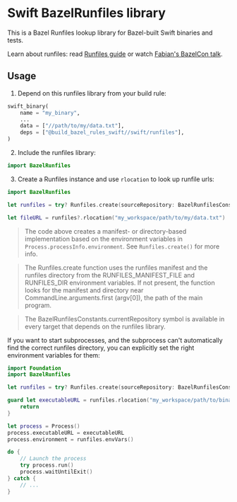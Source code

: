 # Swift BazelRunfiles library

This is a Bazel Runfiles lookup library for Bazel-built Swift binaries and tests.

Learn about runfiles: read [Runfiles guide](https://bazel.build/extending/rules#runfiles)
or watch [Fabian's BazelCon talk](https://www.youtube.com/watch?v=5NbgUMH1OGo).

## Usage

1.  Depend on this runfiles library from your build rule:

```python
swift_binary(
    name = "my_binary",
    ...
    data = ["//path/to/my/data.txt"],
    deps = ["@build_bazel_rules_swift//swift/runfiles"],
)
```

2.  Include the runfiles library:

```swift
import BazelRunfiles
```

3.  Create a Runfiles instance and use `rlocation` to look up runfile urls:

```swift
import BazelRunfiles

let runfiles = try? Runfiles.create(sourceRepository: BazelRunfilesConstants.currentRepository)

let fileURL = runfiles?.rlocation("my_workspace/path/to/my/data.txt")
```

> The code above creates a manifest- or directory-based implementation based on
  the environment variables in `Process.processInfo.environment`.
  See `Runfiles.create()` for more info.

> The Runfiles.create function uses the runfiles manifest and the runfiles
  directory from the RUNFILES_MANIFEST_FILE and RUNFILES_DIR environment
  variables. If not present, the function looks for the manifest and directory
  near CommandLine.arguments.first (argv[0]), the path of the main program.

> The BazelRunfilesConstants.currentRepository symbol is available in every
  target that depends on the runfiles library.

If you want to start subprocesses, and the subprocess can't automatically
find the correct runfiles directory, you can explicitly set the right
environment variables for them:

```swift
import Foundation
import BazelRunfiles

let runfiles = try? Runfiles.create(sourceRepository: BazelRunfilesConstant.currentRepository)

guard let executableURL = runfiles.rlocation("my_workspace/path/to/binary") else {
    return
}

let process = Process()
process.executableURL = executableURL
process.environment = runfiles.envVars()

do {
    // Launch the process
    try process.run()
    process.waitUntilExit()
} catch {
    // ...
}
```
